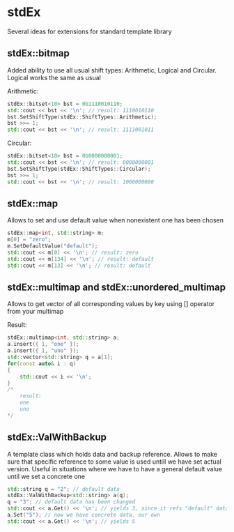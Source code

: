 # stdEx

Several ideas for extensions for standard template library

## stdEx::bitmap
Added ability to use all usual shift types: Arithmetic, Logical and Circular. Logical works the same as usual
 
 Arithmetic:
```cpp
stdEx::bitset<10> bst = 0b1110010110;
std::cout << bst << '\n'; // result: 1110010110
bst.SetShiftType(stdEx::ShiftTypes::Arithmetic);
bst >>= 1;
std::cout << bst << '\n'; // result: 1111001011
```

Circular:
```cpp
stdEx::bitset<10> bst = 0b0000000001;
std::cout << bst << '\n'; // result: 0000000001
bst.SetShiftType(stdEx::ShiftTypes::Circular);
bst >>= 1;
std::cout << bst << '\n'; // result: 1000000000
```
## stdEx::map
Allows to set and use default value when nonexistent one has been chosen
```cpp
stdEx::map<int, std::string> m;
m[0] = "zero";
m.SetDefaultValue("default");
std::cout << m[0] << '\n'; // result: zero
std::cout << m[134] << '\n'; // result: default
std::cout << m[13] << '\n'; // result: default
```

## stdEx::multimap and stdEx::unordered_multimap 
Allows to get vector of all corresponding values by key using [] operator from your multimap

Result:
```cpp
stdEx::multimap<int, std::string> a;
a.insert({ 1, "one" });
a.insert({ 1, "uno" });
std::vector<std::string> q = a[1];
for(const auto& i : q)
{
    std::cout << i << '\n';
}
/*
    result: 
    one
    uno
*/
```

## stdEx::ValWithBackup
A template class which holds data and backup reference. Allows to make sure that specific reference to some value is used untill we have set actual version. Useful in situations where we have to have a general default value until we set a concrete one

```cpp
std::string q = "2"; // default data
stdEx::ValWithBackup<std::string> a(q); 
q = "3"; // default data has been changed
std::cout << a.Get() << '\n'; // yields 3, since it refs "default" data address
a.Set("5"); // now we have concrete data, our own
std::cout << a.Get() << '\n'; // yields 5
```
